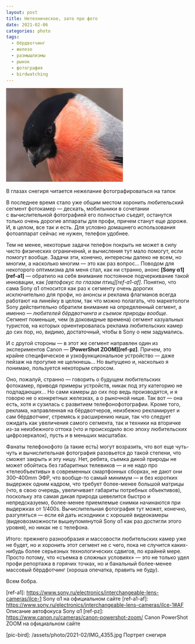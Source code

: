 ```yaml
---
layout: post
title: Нетехническое, зато про фото
date: 2021-02-06
categories: photo
tags:
  - бёрдвотчинг
  - железо
  - размышлизмы
  - рынок
  - фотография
  - birdwatching
---
```


<div class="right-box">
<a href="/assets/photo/2021-02/IMG_4355.jpg" title="Портрет снегиря"><img src="/assets/img/2021-02/IMG_4355.jpg" alt="Фото снегиря крупным планом"></a>
<p class="caption">В глазах снегиря читается нежелание фотографироваться на тапок</p>
</div>

В последнее время стало уже общим местом хоронить любительский сегмент фотокамер — дескать,
мобильники в сочетании с вычислительной фотографией его полностью съедят, останутся только
очень дорогие аппараты для профи, причем станут еще дороже. И, в целом, все так и есть.
Для условно домашнего использования фотоаппарат сейчас не нужен, телефон удобнее.

Тем не менее, некоторые задачи телефон покрыть не может в силу чисто физических ограничений,
и вычисления тут мало помогут, если помогут вообще. Задачи эти, конечно, интересны далеко
не всем, но многим, а насколько многим — это как раз вопрос... <!--more--> Поводом для некоторого оптимизма
для меня стал, как ни странно, анонс **[Sony α1][ref-a1]** — обратило на себя внимание постоянное
подчеркивание такой инновации, как *[автофокус по глазам птиц][ref-a1-af]*. Понятно, что сама
Sony α1 относится как раз к сегменту очень дорогих исключительно для профи, но анонсы и реклама
флагманов всегда работают на линейку в целом, так что можно полагать, что маркетологи Sony
действительно обратили внимание на определенный сегмент, а именно — *любителей бёрдвотчинга
и съемок природы вообще*. Сегмент поменьше, чем (в доковидные времена) сегмент казуальных туристов,
на которых ориентировалась реклама любительских камер до сих пор, но, видимо, достаточный, чтобы
в Sony о нем задумались.

И с другой стороны — в этот же сегмент направлен один из экспериментов Canon — **[PowerShot ZOOM][ref-pz]**.
Причем, это крайне специфическое и узкофункциональное устройство — даже пейзаж на прогулке
не щелкнешь... Но выпущено и, насколько я понимаю, пользуется некоторым спросом.

Оно, пожалуй, странно — говорить о будущем любительских фотокамер, приводя примеры устройств,
никак под эту категорию не подпадающих... Но сами камеры до сих пор ведь производятся, и я говорю
не о конкретных железках, а о рыночной нише. Так вот — она есть, хотя и сузилась с развитием
телефонофотографии. Кроме того, реклама, направленная на бёрдвотчеров, неизбежно рекламирует
и сам бёрдвотчинг, стремясь к расширению ниши, так что следует ожидать как увеличения самого
сегмента, так и техники на вторичке из-за неизбежного оттока (что и происходило всю эпоху
любительских цифрозеркалок), пусть и в меньших масштабах.

Фанаты телефонофото (а такие есть) могут возразить, что вот еще чуть-чуть и вычислительная
фотография разовьется до такой степени, что сможет закрыть и эту нишу. Нет, ребята, съемка дикой
природы не может обойтись без габаритных телевиков — и не надо про «телеобъективы» в современных
смартфонных сборках, не дают они 300–400mm ЭФР, что вообще-то самый минимум — и без коротких
выдержек одним кадром, что требует более-менее большой матрицы (что, в свою очередь, увеличивает
габариты потребных объективов), поскольку эта самая дикая природа шевелится быстро и непредсказуемо,
более-менее приемлемые снимки начинаются при выдержках от 1/400s. Вычислительная фотография тут
может, конечно, разгуляться — если ей дать исходники с хорошей видеокамеры (видеовозможности
вышеупомянутой Sony α1 как раз достигли этого уровня), но никак не с телефона.

Итого: прежнего разнообразия и массовости любительских камер уже не будет, но и хоронить этот
сегмент не с чего, пока не случится каких-нибудь более серьезных технологических сдвигов,
по крайней мере. Просто потому, что «съемка в сложных условиях» — это не только удел профи репортажа
в горячих точках, но и банальный более-менее массовый бёрдфотчинг (хороша опечатка, править не буду).

Всем бобра.

[ref-a1]: https://www.sony.ru/electronics/interchangeable-lens-cameras/ilce-1 Sony α1 на официальном сайте
[ref-a1-af]: https://www.sony.ru/electronics/interchangeable-lens-cameras/ilce-1#AF Описание автофокуса Sony α1
[ref-pz]: https://www.canon.ru/cameras/canon-powershot-zoom/ Canon PowerShot ZOOM на официальном сайте

[pic-bird]: /assets/photo/2021-02/IMG_4355.jpg Портрет снегиря
